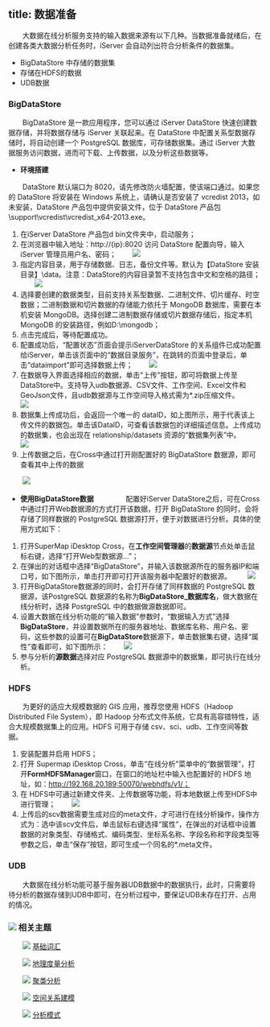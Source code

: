 title: 数据准备
---

　　大数据在线分析服务支持的输入数据来源有以下几种。当数据准备就绪后，在创建各类大数据分析任务时，iServer 会自动列出符合分析条件的数据集。

- BigDataStore 中存储的数据集
- 存储在HDFS的数据
- UDB数据

### BigDataStore

　　BigDataStore 是一款应用程序，您可以通过 iServer DataStore 快速创建数据存储，并将数据存储与 iServer 关联起来。在 DataStore 中配置关系型数据存储时，将自动创建一个 PostgreSQL 数据库，可存储数据集。通过 iServer 大数据服务访问数据，进而可下载、上传数据，以及分析这些数据等。


- **环境搭建**

　　DataStore 默认端口为 8020，请先修改防火墙配置，使该端口通过。如果您的 DataStore 将安装在 Windows 系统上，请确认是否安装了 vcredist 2013，如未安装，DataStore 产品包中提供安装文件，位于 DataStore 产品包\support\vcredist\vcredist_x64-2013.exe。

1. 在iServer DataStore 产品包d bin文件夹中，启动服务；
2. 在浏览器中输入地址：http://{ip}:8020 访问 DataStore 配置向导，输入 iServer 管理员用户名、密码；
　　![](img/DataStore1.png)
3. 指定内容目录，用于存储数据、日志，备份文件等。默认为【DataStore 安装目录】\data。注意：DataStore的内容目录暂不支持包含中文和空格的路径；
　　![](img/DataStore2.png)
4. 选择要创建的数据类型，目前支持关系型数据、二进制文件、切片缓存、时空数据；二进制数据和切片数据的存储能力依托于 MongoDB 数据库，需要在本机安装 MongoDB。选择创建二进制数据存储或切片数据存储后，指定本机 MongoDB 的安装路径，例如D:\mongodb；
5. 点击完成后，等待配置成功。
6. 配置成功后，“配置状态”页面会提示iServerDataStore 的关系组件已成功配置给iServer，单击该页面中的“数据目录服务”，在跳转的页面中登录后，单击“dataimport”即可选择数据上传；
　　![](img/DataStore4.png) 
7. 在数据导入界面选择相应的数据，单击“上传”按钮，即可将数据上传至DataStore中。支持导入udb数据源、CSV文件、工作空间、Excel文件和GeoJson文件，且udb数据源与工作空间导入格式需为*.zip压缩文件。
　　![](img/DataStore6.png) 
8. 数据集上传成功后，会返回一个唯一的 dataID，如上图所示，用于代表该上传文件的数据包。单击该DataID，可查看该数据包的详细描述信息。上传成功的数据集，也会出现在 relationship/datasets 资源的“数据集列表”中。
　　![](img/DataStore7.png) 
9. 上传数据之后，在Cross中通过打开刚配置好的 BigDataStore 数据源，即可查看其中上传的数据


　　![](img/DataStore8.png) 


- **使用BigDataStore数据**
　　
　　配置好iServer DataStore之后，可在Cross中通过打开Web数据源的方式打开该数据，打开 BigDataStore 的同时，会将存储了同样数据的 PostgreSQL 数据源打开，便于对数据进行分析。具体的使用方式如下：


1. 打开SuperMap iDesktop Cross，在**工作空间管理器**的**数据源**节点处单击鼠标右键，选择“打开Web型数据源...”；
2. 在弹出的对话框中选择“BigDataStore”，并输入该数据源所在的服务器IP和端口号，如下图所示，单击打开即可打开该服务器中配置好的数据源。
　　![](img/OpenBDS.png)
3. 打开BigDataStore数据源的同时，会打开存储了同样数据的 PostgreSQL 数据源，该PostgreSQL 数据源的名称为**BigDataStore_数据库名**，做大数据在线分析时，选择 PostgreSQL 中的数据做源数据即可。
4. 设置大数据在线分析功能的“输入数据”参数时，“数据输入方式”选择**BigDataStore**，并设置数据所在的服务器地址、数据库名称、用户名、密码，这些参数的设置可在**BigDataStore**数据源下，单击数据集右键，选择“属性”查看即可，如下图所示：
　　![](img/BDSProperty.png)
5. 参与分析的**源数据**选择对应 PostgreSQL 数据源中的数据集，即可执行在线分析。


### HDFS

　　为更好的适应大规模数据的 GIS 应用，推荐您使用 HDFS（Hadoop Distributed File System），即 Hadoop 分布式文件系统，它具有高容错特性，适合大规模数据集上的应用。HDFS 可用于存储 csv、sci、udb、工作空间等数据。

1. 安装配置并启用 HDFS；
2. 打开 Supermap iDesktop Cross，单击“在线分析”菜单中的“数据管理”，打开**FormHDFSManager**窗口，在窗口的地址栏中输入也配置好的 HDFS 地址，如：http://192.168.20.189:50070/webhdfs/v1/；
3. 在 HDFS中可通过新建文件夹、上传数据等功能，将本地数据上传至HDFS中进行管理；
　　![](img/HDFSManager.png)
4. 上传后的scv数据需要生成对应的meta文件，才可进行在线分析操作，操作方式为：选中该scv文件后，单击鼠标右键选择“属性”，在弹出的对话框中设置数据的对象类型、存储格式、编码类型、坐标系名称、字段名称和字段类型等参数之后，单击“保存”按钮，即可生成一个同名的*.meta文件。

### UDB

　　大数据在线分析功能可基于服务器UDB数据中的数据执行，此时，只需要将待分析的数据存储到UDB中即可，在分析过程中，要保证UDB未存在打开、占用的情况。





### ![](../img/seealso.png) 相关主题

　　![](../img/smalltitle.png) [基础词汇](BasicVocabulary.html)

　　![](../img/smalltitle.png) [地理度量分析](MeasureGeographicDistributions.html)

　　![](../img/smalltitle.png) [聚类分析](Clusters.html)

　　![](../img/smalltitle.png) [空间关系建模](SpatialRelationshipModeling.html)

　　![](../img/smalltitle.png) [分析模式](AnalyzingPatterns.html)


